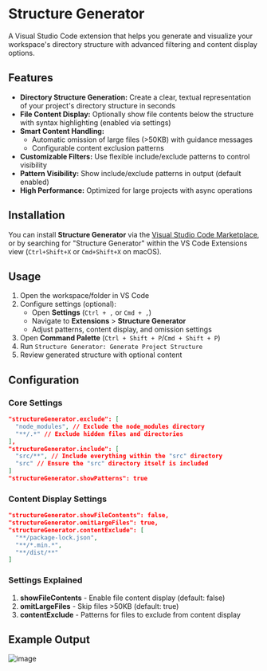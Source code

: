 # **Structure Generator**

A Visual Studio Code extension that helps you generate and visualize your workspace's directory structure with advanced filtering and content display options.

## Features

- **Directory Structure Generation:** Create a clear, textual representation of your project's directory structure in seconds
- **File Content Display:** Optionally show file contents below the structure with syntax highlighting (enabled via settings)
- **Smart Content Handling:** 
  - Automatic omission of large files (>50KB) with guidance messages
  - Configurable content exclusion patterns
- **Customizable Filters:** Use flexible include/exclude patterns to control visibility
- **Pattern Visibility:** Show include/exclude patterns in output (default enabled)
- **High Performance:** Optimized for large projects with async operations

## Installation

You can install **Structure Generator** via the [Visual Studio Code Marketplace](https://marketplace.visualstudio.com/items?itemName=OmarAfet.structure-generator), or by searching for "Structure Generator" within the VS Code Extensions view (`Ctrl+Shift+X` or `Cmd+Shift+X` on macOS).

## Usage

1. Open the workspace/folder in VS Code
2. Configure settings (optional):
   - Open **Settings** (`Ctrl + ,` or `Cmd + ,`)
   - Navigate to **Extensions** > **Structure Generator**
   - Adjust patterns, content display, and omission settings
3. Open **Command Palette** (`Ctrl + Shift + P`/`Cmd + Shift + P`)
4. Run `Structure Generator: Generate Project Structure`
5. Review generated structure with optional content

## Configuration

### Core Settings

```json
"structureGenerator.exclude": [
  "node_modules", // Exclude the node_modules directory
  "**/.*" // Exclude hidden files and directories
],
"structureGenerator.include": [
  "src/**", // Include everything within the "src" directory
  "src" // Ensure the "src" directory itself is included
]
"structureGenerator.showPatterns": true
```

### Content Display Settings

```json
"structureGenerator.showFileContents": false,
"structureGenerator.omitLargeFiles": true,
"structureGenerator.contentExclude": [
  "**/package-lock.json",
  "**/*.min.*",
  "**/dist/**"
]
```

### Settings Explained

1. **showFileContents** - Enable file content display (default: false)
2. **omitLargeFiles** - Skip files >50KB (default: true)
3. **contentExclude** - Patterns for files to exclude from content display

## Example Output

![image](https://github.com/user-attachments/assets/bbbeb833-86e9-4e20-80ec-ede24587574a)